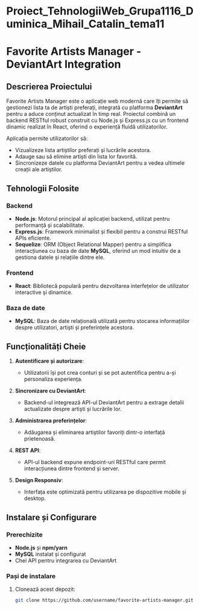 # Proiect_TehnologiiWeb_Grupa1116_Duminica_Mihail_Catalin_tema11

# Favorite Artists Manager - DeviantArt Integration

## Descrierea Proiectului

Favorite Artists Manager este o aplicație web modernă care îți permite să gestionezi lista ta de artiști preferați, integrată cu platforma **DeviantArt** pentru a aduce conținut actualizat în timp real. Proiectul combină un backend RESTful robust construit cu Node.js și Express.js cu un frontend dinamic realizat în React, oferind o experiență fluidă utilizatorilor.

Aplicația permite utilizatorilor să:
- Vizualizeze lista artiștilor preferați și lucrările acestora.
- Adauge sau să elimine artiști din lista lor favorită.
- Sincronizeze datele cu platforma DeviantArt pentru a vedea ultimele creații ale artiștilor.

## Tehnologii Folosite

### Backend
- **Node.js**: Motorul principal al aplicației backend, utilizat pentru performanță și scalabilitate.
- **Express.js**: Framework minimalist și flexibil pentru a construi RESTful APIs eficiente.
- **Sequelize**: ORM (Object Relational Mapper) pentru a simplifica interacțiunea cu baza de date **MySQL**, oferind un mod intuitiv de a gestiona datele și relațiile dintre ele.

### Frontend
- **React**: Bibliotecă populară pentru dezvoltarea interfețelor de utilizator interactive și dinamice.

### Baza de date
- **MySQL**: Baza de date relațională utilizată pentru stocarea informațiilor despre utilizatori, artiști și preferințele acestora.

## Funcționalități Cheie

1. **Autentificare și autorizare**:
   - Utilizatorii își pot crea conturi și se pot autentifica pentru a-și personaliza experiența.

2. **Sincronizare cu DeviantArt**:
   - Backend-ul integrează API-ul DeviantArt pentru a extrage detalii actualizate despre artiști și lucrările lor.

3. **Administrarea preferințelor**:
   - Adăugarea și eliminarea artiștilor favoriți dintr-o interfață prietenoasă.

4. **REST API**:
   - API-ul backend expune endpoint-uri RESTful care permit interacțiunea dintre frontend și server.

5. **Design Responsiv**:
   - Interfața este optimizată pentru utilizarea pe dispozitive mobile și desktop.

## Instalare și Configurare

### Prerechizite
- **Node.js** și **npm/yarn**
- **MySQL** instalat și configurat
- Chei API pentru integrarea cu DeviantArt

### Pași de instalare

1. Clonează acest depozit:
   ```bash
   git clone https://github.com/username/favorite-artists-manager.git


